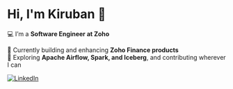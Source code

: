 # Hi, I'm Kiruban 👋

💻 I’m a **Software Engineer at Zoho**

🔭 Currently building and enhancing **Zoho Finance products**    
🌱 Exploring **Apache Airflow, Spark, and Iceberg**, and contributing wherever I can

[![LinkedIn](https://img.shields.io/badge/LinkedIn-Profile-blue?logo=linkedin)](http://www.linkedin.com/in/kiruban-kamaraj)
